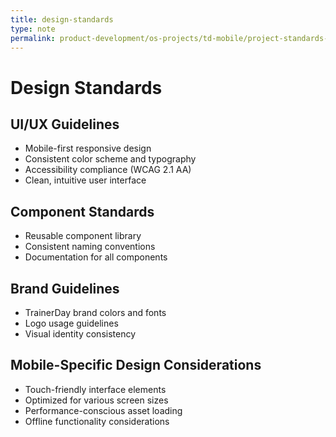 ```yaml
---
title: design-standards
type: note
permalink: product-development/os-projects/td-mobile/project-standards-and-dev-notes/design-standards
---
```


# Design Standards

## UI/UX Guidelines
- Mobile-first responsive design
- Consistent color scheme and typography
- Accessibility compliance (WCAG 2.1 AA)
- Clean, intuitive user interface

## Component Standards
- Reusable component library
- Consistent naming conventions
- Documentation for all components

## Brand Guidelines
- TrainerDay brand colors and fonts
- Logo usage guidelines
- Visual identity consistency

## Mobile-Specific Design Considerations
- Touch-friendly interface elements
- Optimized for various screen sizes
- Performance-conscious asset loading
- Offline functionality considerations